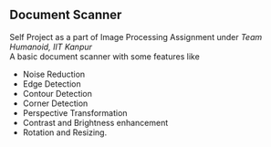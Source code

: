 ## Document Scanner
Self Project as a part of Image Processing Assignment under *Team Humanoid, IIT Kanpur*<br>
A basic document scanner with some features like 
- Noise Reduction
- Edge Detection
- Contour Detection
- Corner Detection 
- Perspective Transformation
- Contrast and Brightness enhancement
- Rotation and Resizing.
